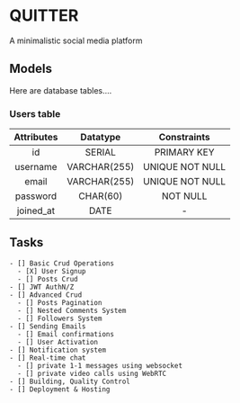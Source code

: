 # QUITTER
A minimalistic social media platform

## Models
Here are database tables....

### Users table
| Attributes  | Datatype     | Constraints     |
|    :----:   |    :----:    |    :----:       |
| id          | SERIAL       | PRIMARY KEY     |
| username    | VARCHAR(255) | UNIQUE NOT NULL |
| email       | VARCHAR(255) | UNIQUE NOT NULL |
| password    | CHAR(60)     | NOT NULL        |
| joined_at   | DATE         | -               |


## Tasks
    - [] Basic Crud Operations
      - [X] User Signup
      - [] Posts Crud
    - [] JWT AuthN/Z
    - [] Advanced Crud
      - [] Posts Pagination
      - [] Nested Comments System
      - [] Followers System
    - [] Sending Emails
      - [] Email confirmations
      - [] User Activation
    - [] Notification system
    - [] Real-time chat
      - [] private 1-1 messages using websocket
      - [] private video calls using WebRTC
    - [] Building, Quality Control
    - [] Deployment & Hosting